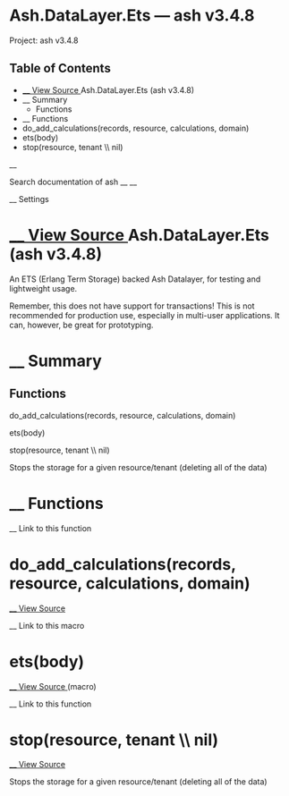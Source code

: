 # Ash.DataLayer.Ets — ash v3.4.8

Project: ash v3.4.8

## Table of Contents

- [ __ View Source ](external_link) Ash.DataLayer.Ets (ash v3.4.8)
- __ Summary
  - Functions
- __ Functions
- do_add_calculations(records, resource, calculations, domain)
- ets(body)
- stop(resource, tenant \\\ nil)

__

Search documentation of ash __ __

__ Settings

#  [ __ View Source ](external_link) Ash.DataLayer.Ets (ash v3.4.8)

An ETS (Erlang Term Storage) backed Ash Datalayer, for testing and lightweight usage.

Remember, this does not have support for transactions! This is not recommended for production use, especially in multi-user applications. It can, however, be great for prototyping.

#  __ Summary

##  Functions

do_add_calculations(records, resource, calculations, domain)

ets(body)

stop(resource, tenant \\\ nil)

Stops the storage for a given resource/tenant (deleting all of the data)

#  __ Functions

__ Link to this function

# do_add_calculations(records, resource, calculations, domain)

[ __ View Source ](external_link)

__ Link to this macro

# ets(body)

[ __ View Source ](external_link) (macro)

__ Link to this function

# stop(resource, tenant \\\ nil)

[ __ View Source ](external_link)

Stops the storage for a given resource/tenant (deleting all of the data)
